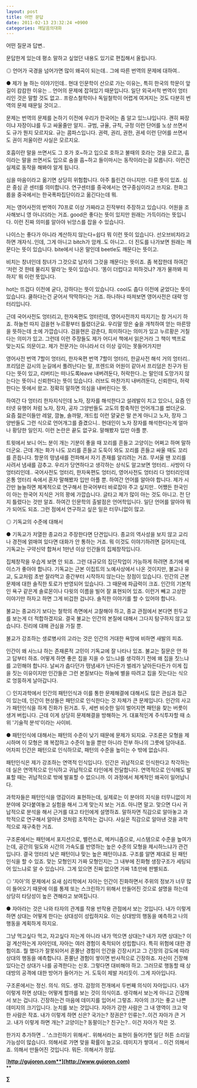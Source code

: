 ```yaml
---
layout: post
title: 어떤 문답
date: 2011-02-13 23:32:24 +0900
categories: 깨달음의대화
---
```

어떤 질문과 답변..


  


문답한게 있는데 평소 말하고 싶었던 내용도 있기로 편집해서 올립니다. 


  


◎ 언어가 국경을 넘어가면 많이 왜곡이 되는데.. 그에 따른 번역의 문제에 대하여.. 


  


● 제가 늘 하는 이야기인데.. 현대 인문학이 산으로 가는 이유는, 특히 한국의 학문이 앞길이 캄캄한 이유는 .. 언어의 문제에 잡혀있기 때문입니다. 일단 외국서적 번역이 엉터리인 것은 말할 것도 없고.. 프랑스철학이나 독일철학이 어렵게 여겨지는 것도 다분히 번역의 문제 때문일 것이고..


  


문제는 번역의 문제를 논하기 이전에 우리가 한국어는 좀 알고 있느냐입니다. 괜히 짜장이냐 자장이냐를 두고 싸울줄만 알지.. 규범, 규율, 규칙, 규정 이런 단어를 노상 쓰면서도 규가 뭔지 모르지요. 규는 콤파스입니다. 권력, 권리, 권한, 권세 이런 단어를 쓰면서도 권이 저울이란 사실은 모르지요.


  


호흡이란 말을 쓰면서도 그 호가 호~하고 입으로 호하고 불때의 호라는 것을 모르고, 흡이라는 말을 쓰면서도 입으로 숨을 흡~하고 들이마시는 동작이라는걸 모릅니다. 이런건 실제로 동작을 해봐야 알게 됩니다. 


  


심을 마음이라고 옮기면 상당히 위험합니다. 아주 틀린건 아니지만. 다른 뜻이 있죠. 심은 중심 곧 센터를 의미합니다. 연구센터를 중국에서는 연구중심이라고 쓰지요. 한화그룹을 중국에서는 한국폭파집단이라고 옮긴다는데 뭐.


  


저는 영어사전의 번역이 70프로 이상 가짜라고 진작부터 주장하고 있습니다. 어원을 조사해보니 영 아니더라는 거죠. good은 좋다는 뜻이 있지만 원래는 가득이라는 뜻입니다. 이런 진짜 의미를 알아야 뉘앙스를 잡을 수 있습니다.


  


나이스는 좋다가 아니라 계산하지 않는다=쉽다 뭐 이런 뜻이 있습니다. 선오브비치라고 하면 개자식..인데, 그게 아니고 bitch가 암캐..도 아니고.. 더 진도를 나가보면 원래는 깨문다는 뜻이 있습니다. bite에서 나온 말인데 beetle도 깨문다는 뜻이고. 


  


비치는 창녀인데 창녀가 그것으로 남자의 그것을 깨문다는 뜻이죠. 좀 복잡한데 하여간 ‘저런 것 한테 물리지 말라’는 뜻이 있습니다. ‘똥이 더럽다고 피하것냐? 개가 물까봐 피하지’ 뭐 이런 뜻입니다. 


  


hot는 뜨겁다 이전에 굳다, 강하다는 뜻이 있습니다. cool도 춥다 이전에 굳었다는 뜻이 있습니다. 쿨하다는건 굳어서 딱딱하다는 거죠. 하나하나 따져보면 영어사전은 대략 엉터리입니다. 


  


근데 국어사전도 엉터리고, 한자옥편도 엉터린데, 영어사전까지 따지기는 참 거시기 하죠. 하늘천 따지 검을현 누르황부터 틀렸더군요. 우리말 땅은 숲을 개척하여 얻는 마른땅을 뜻하는데 土에 가깝습니다. 검을현은 감춘다, 희미하다는 의미가 있고 누르황은 거칠다는 의미가 있고. 그런데 이런 주장들도 제가 어디서 책에서 읽은거라 그 책이 백프로 맞는지도 의문이고. 제가 전문가는 아니라서 더 이상 깊이는 못들어가지만 


  


영어사전 번역 7할이 엉터리, 한자옥편 번역 7할이 엉터리, 한글사전 해석 거의 엉터리.. 프리덤은 감시의 눈길에서 풀려난다는 말, 프렌드와 어원이 같아서 프리덤은 친구가 된다는 뜻이 있고, 리버티는 떠나도록leave 내버려둔다, 허락한다..는 말인데 도망가지 않는다는 뜻이니 신뢰한다는 뜻이 있습니다. 러브도 마찬가지 내버려둔다, 신뢰한다, 허락한다는 뜻에서 왔고. 정확히 말하면 의심을 내버린다는 뜻.


  


하여간 다 엉터리 한자지식인데 노자, 장자를 해석한다고 설레발이 치고 있으니, 요즘 인터넷 유행어 처럼 노자, 장자, 공자 그양반들도 고도의 함축적인 언어개그를 썼더군요. 요즘 젊은이들만 레알, 깜놀, 솔까말, 개드립 이런 얄궂은 말 쓴게 아니고 노자, 장자 그양반들도 그런 식으로 언어개그를 즐겼으니.. 현대인이 노자 장자를 해석한다는게 얼마나 황당한 일인지. 이런 논란은 끝도 없구요. 말해봤자 입만 아플 뿐.


  


트윗에서 보니 어느 분이 개는 기분이 좋을 때 꼬리를 흔들고 고양이는 어쩌고 하며 말하더군요. 근데 개는 화가 나도 꼬리를 흔들고 도둑이 와도 꼬리를 흔들고 싸울 때도 꼬리를 흔듭니다. 항문의 떵냄새를 전파해서 자기 존재를 알리려는 거죠. 무서울 땐 꼬리를 사려서 냄새를 감추고. 우리가 당연하다고 생각하는 상식도 알고보면 엉터리.. 사방이 다 엉터리인데.. 국어사전도 엉터리, 한자옥편도 엉터리, 영어사전도 엉터리 다 엉터리인데 온통 엉터리 속에서 혼자 말해봤자 입만 아플 뿐. 하여간 언어를 알아야 합니다. 제가 시간만 늘늘하면 체계적으로 연구해서 한국어부터 바로잡아 주고 싶지만.. 어쨌든 한국인이 아는 한국어 지식은 거의 꽝에 가깝습니다. 글타고 제가 많이 아는 것도 아니고. 전 단지 틀렸다는 것만 알죠. 하여간 인문학의 출발점은 언어학입니다. 일단 언어를 알아야 뭐가 되어도 되죠. 그런 점에서 연구하고 싶은 일은 터무니없이 많고.


  


◎ 기독교의 수준에 대해서 


  


● 기독교가 저열한 종교라고 주장한다면 단견입니다. 종교의 역사성을 보지 않고 교리나 경전에 얽매여 있다면 대화가 안 통하는 거죠. 뭐 이것도 이야기하려면 길어지는데, 기독교는 구약신약 합쳐서 1만년 이상 인간들의 집체창작입니다. 


  


집체창작을 우습게 보면 안 되죠. 그런 대규모의 집단작업이 가능하게 하려면 초기에 베이스가 좋아야 합니다. 기독교는 근본 이집트의 노예사상에서 나온 것이지만, 불교나 유교, 도교처럼 초반 잘라먹고 중간부터 시작하지 않는다는 장점이 있습니다. 인간의 근본문제에 대한 솔직한 토로가 반영되어 있습니다. 그 때문에 파급력이 크죠. 인간의 기본적인 욕구 같은게 솔로몬이나 다윗의 이름을 빌어 잘 표현되어 있죠. 이런거 빼고 고상한 이야기만 하자고 하면 그게 비겁한 겁니다. 솔직한 이야기를 할 수 있어야 합니다.


  


불교는 종교라기 보다는 철학의 측면에서 고찰해야 하고, 종교 관점에서 본다면 힌두교를 보는게 더 적합하겠지요. 결국 불교는 인간의 본질에 대해서 그다지 탐구하지 않고 있습니다. 진리에 대해 관심을 가질 뿐.


  


불교가 강조하는 생로병사의 고라는 것은 인간의 거대한 욕망에 비하면 새발의 피죠. 


  


인간이 왜 사느냐 하는 존재론적 고민이 기독교에 잘 나타나 있죠. 불교는 질문은 안 하고 답부터 하죠. 어떻게 하면 좋은 집을 지을 수 있느냐를 생각하기 전에 왜 집을 짓느냐를 고민해야 합니다. 날씨가 춥다던가 떵냄새가 난다든가 벌레가 날아든다든가 이게 집을 짓는 이유이지만 인간들은 그런 본질보다는 하늘에 별을 따려고 집을 짓는다는 식으로 엉뚱하게 날아갑니다. 


  


◎ 인지과학에서 인간의 패턴인식과 이를 통한 문제해결에 대해서도 많은 관심과 접근이 있는데, 인간이 현상들은 패턴으로 인식한다는 것 자체가 큰 문제입니다. 인간의 사고가 패턴인식을 하게 진화가 된거죠. 두, 세번 비슷한 일이 벌어지면 패턴을 찾는 버릇이 생겨 버립니다. 근데 이게 상당히 문제해결을 방해하는 거. 대표적인게 주식투자할 때 소위 '기술적 분석'이라는 사이비.


  


● 패턴인식에 대해서는 패턴의 수준이 낮기 때문에 문제가 되지요. 구조론은 모형을 제시하며 이 모형은 꽤 복잡하고 수준이 높을 뿐만 아니라 전부 하나의 그릇에 담아내죠. 어차피 인간은 패턴으로 인식하므로, 패턴의 수준을 높이는 수 밖에 없습니다. 


  


패턴인식은 제가 강조하는 연역적 인식입니다. 인간은 귀납적으로 인식한다고 착각하는데 실은 연역적으로 인식하고 귀납적으로 타인에게 전달합니다. 연역적으로 인식해도 발표할 때는 귀납적으로 밖에 발표할 수 없으니까. 이 과정에서 체계적인 왜곡이 일어납니다. 


  


과학자들은 패턴인식을 영감이라 표현하는데, 실제로는 이 분야의 지식을 터무니없이 저 분야에 갖다붙여놓고 실험을 해서 그게 맞는지 보는 거죠. 아니면 말고. 맞으면 다시 귀납적으로 분석을 해서 근거를 대고 타인에게 설명하죠. 말하자면 직감으로 알아놓고 과학적으로 연구해서 알아낸 것처럼 조작하는 겁니다. 사실은 직감으로 알아낸 것을 과학적으로 재구축한 거죠.


  


구조론에서는 패턴에서 포지션으로, 밸런스로, 메커니즘으로, 시스템으로 수준을 높여가는데, 공간의 밀도와 시간의 가속도를 반영하는 높은 수준의 모형을 제시하느냐가 관건입니다. 결국 엉터리 낮은 패턴이냐 맞는 높은 패턴이냐죠. 구조를 알면 제대로 된 패턴인식을 할 수 있죠. 맞는 모형인지 가짜 모형인지는 그 내부에 진화형 생장구조가 세팅되어 있느냐로 알 수 있습니다. 그게 있으면 진짜 없으면 가짜 1초만에 판별되죠. 


  


◎ '자아'의 문제에서 요새 심리학에서 자아는 인간이 진화하면서 주위의 정보가 너무 많이 들어오기 때문에 이를 통제 또는 스크린하기 위해서 만들어진 것으로 설명을 하는데 상당히 타당성이 높은 견해라고 보여집니다.


  


● 자아라는 것은 나와 타자의 관계를 작용 반작용 관점에서 보는 것입니다. 내가 이렇게하면 상대는 어떻게 한다는 상대성이 성립하지요. 이는 상대방의 행동을 예측하고 나의 행동을 계획하게 하지요.


  


그냥 먹고싶다 먹고, 자고싶다 자는게 아니라 내가 먹으면 상대는? 내가 자면 상대는? 이걸 계산하는게 자아인데, 자아는 여러 경험이 축적되어 성립합니다. 특히 위험에 대한 경험이죠. 뭘 했다가 잘못되어서 혼쭐난 경험이 인간을 긴장시키고 그 긴장의 강도에 따라 상대의 행동을 예측합니다. 혼쭐난 경험이 쌓이면 반사적으로 긴장하죠. 자신이 긴장해 있다는건 상대가 나를 공격한다는 신호. 그렇다면 대비해야 하고. 그러므로 행동할 때 상대방의 공격에 대한 방어가 들어가는 거. 도둑이 제발 저리듯이. 그게 자아입니다.


  


구조론에서는 정신. 의식. 의도. 생각. 감정의 전개에서 두번째 의식이 자아입니다. 내가 이렇게 하면 상대는 어떻게 할까를 보는 것이 의식이죠. 생각해서 보는게 아니고 긴장해서 보는 겁니다. 긴장하는건 마음에 데미지를 입어서 그렇죠. 자아의 크기는 좋고 나쁜 데미지의 크기입니다. 눈치를 보는 것입니다. 자아가 강한 사람은 그 내 영역이 크고 약한 사람은 작죠. 내가 이렇게 하면 신은? 국가는? 정권은? 인류는?..이건 자아가 큰 거고. 내가 이렇게 하면 개는? 고양이는? 동팔이는? 친구는?.. 이건 자아가 작은 것.


  


한가지 추가하면 .. ‘스크린하기 위해서’.. 위해서라는 표현이 들어가면 일단 허튼 소리일 가능성이 많습니다. 의해서로 가면 맞을 확률이 높고요. 데미지가 쌓여서 .. 이건 의해서죠. 의해서 만들어진 것입니다. 뭐든. 의해서가 정답.


  





  




[**http://gujoron.com**](http://www.gujoron.com)**  
** 

**∑**